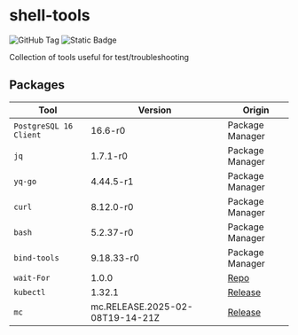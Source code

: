# shell-tools

![GitHub Tag](https://img.shields.io/github/v/tag/infovista-opensource/shell-tools) ![Static Badge](https://img.shields.io/badge/alpine-3.21.2-brightgreen)



Collection of tools useful for test/troubleshooting 


## Packages

| Tool | Version | Origin |
|---|---|---|
| `PostgreSQL 16 Client` | 16.6-r0 | Package Manager |
| `jq` | 1.7.1-r0 | Package Manager |
| `yq-go` | 4.44.5-r1 | Package Manager |
| `curl`  | 8.12.0-r0 | Package Manager |
| `bash`  | 5.2.37-r0 | Package Manager |
| `bind-tools`  | 9.18.33-r0    | Package Manager |
| `wait-For` | 1.0.0 | [Repo](https://github.com/mrako/wait-for/releases) | 
| `kubectl` | 1.32.1 | [Release](https://kubernetes.io/docs/tasks/tools/install-kubectl-linux/#install-kubectl-binary-with-curl-on-linux) |
| `mc` | mc.RELEASE.2025-02-08T19-14-21Z | [Release](https://dl.min.io/client/mc/release/linux-amd64/) |

